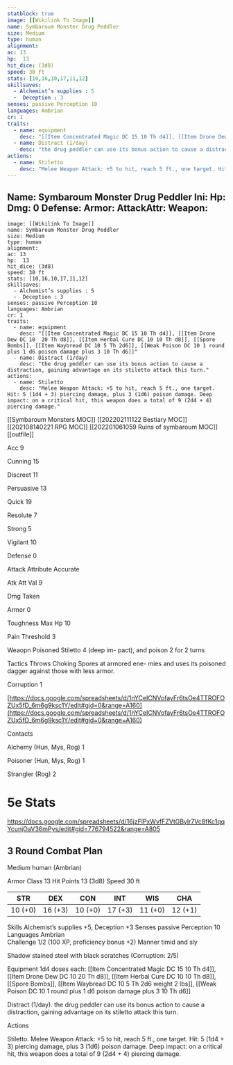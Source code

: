 ```yaml
---
statblock: true
image: [[Wikilink To Image]]
name: Symbaroum Monster Drug Peddler
size: Medium
type: human
alignment:
ac: 13
hp:  13
hit_dice: (3d8)
speed: 30 ft
stats: [10,16,10,17,11,12]
skillsaves:
  - Alchemist’s supplies : 5
  -  Deception : 3
senses: passive Perception 10
languages: Ambrian
cr: 1
traits:
  - name: equipment
    desc: "[[Item Concentrated Magic DC 15 10 Th d4]], [[Item Drone Dew DC 10  20 Th d8]], [[Item Herbal Cure DC 10 10 Th d8]], [[Spore Bombs]], [[Item Waybread DC 10 5 Th 2d6]], [[Weak Poison DC 10 1 round plus 1 d6 poison damage plus 3 10 Th d6]]"
  - name: Distract (1/day)
    desc: "the drug peddler can use its bonus action to cause a distraction, gaining advantage on its stiletto attack this turn."
actions:
  - name: Stiletto
    desc: "Melee Weapon Attack: +5 to hit, reach 5 ft., one target. Hit: 5 (1d4 + 3) piercing damage, plus 3 (1d6) poison damage. Deep impact: on a critical hit, this weapon does a total of 9 (2d4 + 4) piercing damage."
---
```

Name: Symbaroum Monster Drug Peddler
Ini: 
Hp: 
Dmg: 0
Defense: 
Armor: 
AttackAttr: 
Weapon: 
---
```statblock
image: [[Wikilink To Image]]
name: Symbaroum Monster Drug Peddler
size: Medium
type: human
alignment:
ac: 13
hp:  13
hit_dice: (3d8)
speed: 30 ft
stats: [10,16,10,17,11,12]
skillsaves:
  - Alchemist’s supplies : 5
  -  Deception : 3
senses: passive Perception 10
languages: Ambrian
cr: 1
traits:
  - name: equipment
    desc: "[[Item Concentrated Magic DC 15 10 Th d4]], [[Item Drone Dew DC 10  20 Th d8]], [[Item Herbal Cure DC 10 10 Th d8]], [[Spore Bombs]], [[Item Waybread DC 10 5 Th 2d6]], [[Weak Poison DC 10 1 round plus 1 d6 poison damage plus 3 10 Th d6]]"
  - name: Distract (1/day)
    desc: "the drug peddler can use its bonus action to cause a distraction, gaining advantage on its stiletto attack this turn."
actions:
  - name: Stiletto
    desc: "Melee Weapon Attack: +5 to hit, reach 5 ft., one target. Hit: 5 (1d4 + 3) piercing damage, plus 3 (1d6) poison damage. Deep impact: on a critical hit, this weapon does a total of 9 (2d4 + 4) piercing damage."
```
[[Symbaroum Monsters MOC]]
[[202202111122 Bestiary MOC]]
[[202108140221 RPG MOC]]
[[202201061059 Ruins of symbaroum MOC]]
[[outfile]]


Acc 9

Cunning 15

Discreet 11

Persuasive 13

Quick 19

Resolute 7

Strong 5

Vigilant 10

Defense 0

Attack Attribute Accurate

Atk Att Val 9

Dmg Taken

Armor 0

Toughness Max Hp 10

Pain Threshold 3

Weaopn Poisoned Stiletto 4 (deep im- pact), and poison 2 for 2 turns

Tactics Throws Choking Spores at armored ene- mies and uses its poisoned dagger against those with less armor.

Corruption 1

[https://docs.google.com/spreadsheets/d/1nYCeICNVofayFr6tsOe4TTROFOZUx5fD_6m6g9ksc1Y/edit#gid=0&range=A160](https://docs.google.com/spreadsheets/d/1nYCeICNVofayFr6tsOe4TTROFOZUx5fD_6m6g9ksc1Y/edit#gid=0&range=A160)

Contacts

Alchemy (Hun, Mys, Rog) 1

Poisoner (Hun, Mys, Rog) 1

Strangler (Rog) 2


# 5e Stats 
https://docs.google.com/spreadsheets/d/16jzFlPxWvfFZVtGBylr7Vc8fKc1qqYcunjOaV36mPys/edit#gid=776794522&range=A805
## 3 Round Combat Plan
Medium human (Ambrian)


Armor Class 13 
Hit Points 13 (3d8) 
Speed 30 ft

| STR     | DEX     | CON     | INT     | WIS     | CHA     |
| ------- | ------- | ------- | ------- | ------- | ------- |
| 10 (+0) | 16 (+3) | 10 (+0) | 17 (+3) | 11 (+0) | 12 (+1) |


Skills Alchemist’s supplies +5, Deception +3 Senses passive Perception 10  
Languages Ambrian  
Challenge 1/2 (100 XP, proficiency bonus +2) Manner timid and sly

Shadow stained steel with black scratches (Corruption: 2/5)

Equipment 1d4 doses each: [[Item Concentrated Magic DC 15 10 Th d4]], [[Item Drone Dew DC 10  20 Th d8]], [[Item Herbal Cure DC 10 10 Th d8]], [[Spore Bombs]], [[Item Waybread DC 10 5 Th 2d6 weight 2 lbs]], [[Weak Poison DC 10 1 round plus 1 d6 poison damage plus 3 10 Th d6]]

Distract (1/day). the drug peddler can use its bonus action to cause a distraction, gaining advantage on its stiletto attack this turn.

Actions

Stiletto. Melee Weapon Attack: +5 to hit, reach 5 ft., one target. Hit: 5 (1d4 + 3) piercing damage, plus 3 (1d6) poison damage. Deep impact: on a critical hit, this weapon does a total of 9 (2d4 + 4) piercing damage.